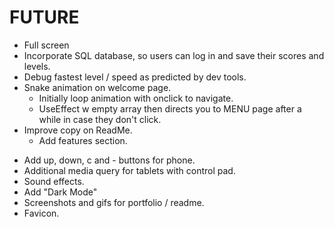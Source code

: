 # FUTURE

- Full screen
- Incorporate SQL database, so users can log in and save their scores and levels.
- Debug fastest level / speed <!-- and menu button not landing same place on phone  --> as predicted by dev tools.
- Snake animation on welcome page.
  - Initially loop animation with onclick to navigate.
  - UseEffect w empty array then directs you to MENU page after a while in case they don't click.
- Improve copy on ReadMe.
  - Add features section.
<!-- - Add swipe gestures. -->
- Add up, down, c and - buttons for phone.
- Additional media query for tablets with control pad.
- Sound effects.
- Add "Dark Mode"
- Screenshots and gifs for portfolio / readme.
- Favicon.
